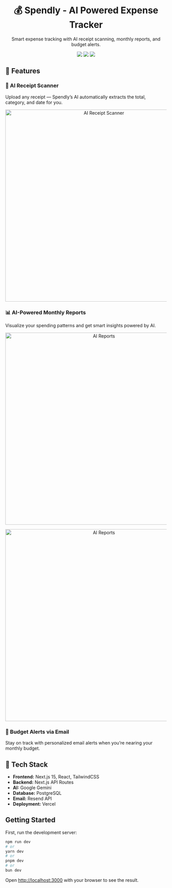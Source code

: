 <h1 align="center">💰 Spendly - AI Powered Expense Tracker</h1>

<p align="center">
  Smart expense tracking with AI receipt scanning, monthly reports, and budget alerts.
</p>

<p align="center">
  <a href="https://nextjs.org"><img src="https://img.shields.io/badge/Built%20with-Next.js-black?logo=next.js" /></a>
  <a href="#"><img src="https://img.shields.io/badge/AI%20Powered-Yes-blue" /></a>
  <a href="https://vercel.com"><img src="https://img.shields.io/badge/Deployed%20on-Vercel-lightgrey?logo=vercel" /></a>
</p>

## 🚀 Features

### 🧾 AI Receipt Scanner
Upload any receipt — Spendly’s AI automatically extracts the total, category, and date for you.
<p align="center">
  <img src="./public/gifs/ai-receipt.gif" alt="AI Receipt Scanner" width="600" />
</p>

### 📊 AI-Powered Monthly Reports
Visualize your spending patterns and get smart insights powered by AI.
<p align="center">
  <img src="./public/screenshots/ai-report1.png" alt="AI Reports" width="600" />
</p>
<p align="center">
  <img src="./public/screenshots/ai-report2.png" alt="AI Reports" width="600" />
</p>

### 💌 Budget Alerts via Email
Stay on track with personalized email alerts when you’re nearing your monthly budget.

## 🧰 Tech Stack

- **Frontend:** Next.js 15, React, TailwindCSS
- **Backend:** Next.js API Routes
- **AI:** Google Gemini
- **Database:** PostgreSQL
- **Email:** Resend API
- **Deployment:** Vercel


## Getting Started

First, run the development server:

```bash
npm run dev
# or
yarn dev
# or
pnpm dev
# or
bun dev
```

Open [http://localhost:3000](http://localhost:3000) with your browser to see the result.
